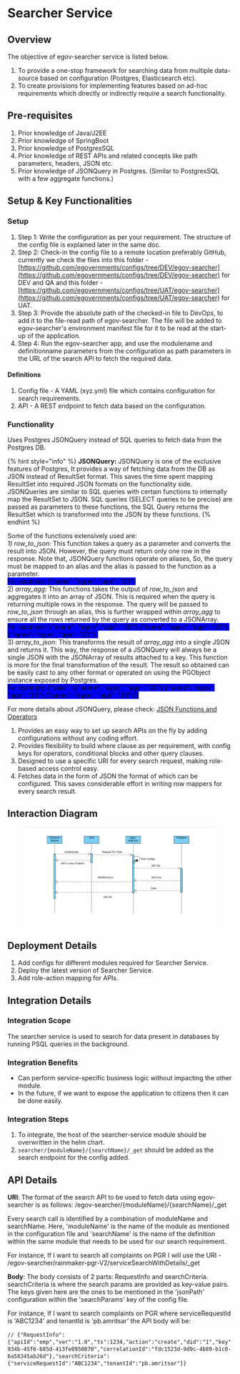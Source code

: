 # Searcher Service

## Overview <a href="#overview" id="overview"></a>

The objective of egov-searcher service is listed below.

1. To provide a one-stop framework for searching data from multiple data-source based on configuration (Postgres, Elasticsearch etc).
2. To create provisions for implementing features based on ad-hoc requirements which directly or indirectly require a search functionality.

## Pre-requisites <a href="#pre-requisites" id="pre-requisites"></a>

1. Prior knowledge of Java/J2EE
2. Prior knowledge of SpringBoot
3. Prior knowledge of PostgresSQL
4. Prior knowledge of REST APIs and related concepts like path parameters, headers, JSON etc.
5. Prior knowledge of JSONQuery in Postgres. (Similar to PostgresSQL with a few aggregate functions.)

## Setup & Key Functionalities <a href="#setup-and-key-functionalities" id="setup-and-key-functionalities"></a>

### **Setup**

1. Step 1: Write the configuration as per your requirement. The structure of the config file is explained later in the same doc.
2. Step 2: Check-in the config file to a remote location preferably GitHub, currently we check the files into this folder - [https://github.com/egovernments/configs/tree/DEV/egov-searcher](https://github.com/egovernments/configs/tree/DEV/egov-searcher)  for DEV and QA and this folder - [https://github.com/egovernments/configs/tree/UAT/egov-searcher](https://github.com/egovernments/configs/tree/UAT/egov-searcher)  for UAT.
3. Step 3: Provide the absolute path of the checked-in file to DevOps, to add it to the file-read path of egov-searcher. The file will be added to egov-searcher's environment manifest file for it to be read at the start-up of the application.
4. Step 4: Run the egov-searcher app, and use the modulename and definitionname parameters from the configuration as path parameters in the URL of the search API to fetch the required data.

#### **Definitions**

1. Config file - A YAML (xyz.yml) file which contains configuration for search requirements.
2. API - A REST endpoint to fetch data based on the configuration.

### **Functionality**

Uses Postgres JSONQuery instead of SQL queries to fetch data from the Postgres DB.

{% hint style="info" %}
**JSONQuery:** JSONQuery is one of the exclusive features of Postgres, It provides a way of fetching data from the DB as JSON instead of ResultSet format. This saves the time spent mapping ResultSet into required JSON formats on the functionality side.\
JSONQueries are similar to SQL queries with certain functions to internally map the ResultSet to JSON. SQL queries (SELECT queries to be precise) are passed as parameters to these functions, the SQL Query returns the ResultSet which is transformed into the JSON by these functions.
{% endhint %}

Some of the functions extensively used are:\
_1) row\_to\_json_:  This function takes a query as a parameter and converts the result into JSON. However, the query must return only one row in the response. Note that, JSONQuery functions operate on aliases, So, the query must be mapped to an alias and the alias is passed to the function as a parameter.\
<mark style="background-color:blue;">For example: {"name": "egov", "age": "20"}</mark>\
2\) _array\_agg_: This functions takes the output of _row\_to\_json_ and aggregates it into an array of JSON. This is required when the query is returning multiple rows in the response. The query will be passed to _row\_to\_json_ through an alias, this is further wrapped within _array\_agg_ to ensure all the rows returned by the query as converted to a JSONArray.\
<mark style="background-color:blue;">For example: \[{"name": "egov", "age": "20"},{"name": "egov", "age": "20"},{"name": "egov", "age": "20"}]</mark>\
3\) _array\_to\_json_: This transforms the result of _array\_agg_ into a single JSON and returns it. This way, the response of a JSONQuery will always be a single JSON with the JSONArray of results attached to a key. This function is more for the final transformation of the result. The result so obtained can be easily cast to any other format or operated on using the PGObject instance exposed by Postgres.\
<mark style="background-color:blue;">For example: {"alias": \[{"name": "egov", "age": "20"},{"name": "egov", "age": "20"},{"name": "egov", "age": "20"}]}</mark>

For more details about JSONQuery, please check: [JSON Functions and Operators](https://www.postgresql.org/docs/9.4/functions-json.html)

1. Provides an easy way to set up search APIs on the fly by adding configurations without any coding effort.
2. Provides flexibility to build where clause as per requirement, with config keys for operators, conditional blocks and other query clauses.
3. Designed to use a specific URI for every search request, making role-based access control easy.
4. Fetches data in the form of JSON the format of which can be configured. This saves considerable effort in writing row mappers for every search result.

## Interaction Diagram <a href="#interaction-diagram" id="interaction-diagram"></a>

<figure><img src="../../.gitbook/assets/image-20211202-073051.png" alt=""><figcaption></figcaption></figure>

## Deployment Details <a href="#deployment-details" id="deployment-details"></a>

1. Add configs for different modules required for Searcher Service.
2. Deploy the latest version of Searcher Service.
3. Add role-action mapping for APIs.

## Integration Details <a href="#integration" id="integration"></a>

### Integration Scope <a href="#integration-scope" id="integration-scope"></a>

The searcher service is used to search for data present in databases by running PSQL queries in the background.

### Integration Benefits <a href="#integration-benefits" id="integration-benefits"></a>

* Can perform service-specific business logic without impacting the other module.
* In the future, if we want to expose the application to citizens then it can be done easily.

### Integration Steps <a href="#steps-to-integration" id="steps-to-integration"></a>

1. To integrate, the host of the searcher-service module should be overwritten in the helm chart.
2. `searcher/{moduleName}/{searchName}/_get` should be added as the search endpoint for the config added.

## API Details <a href="#api-details" id="api-details"></a>

**URI**: The format of the search API to be used to fetch data using egov-searcher is as follows:  /egov-searcher/{moduleName}/{searchName}/\_get

Every search call is identified by a combination of moduleName and searchName. Here, 'moduleName' is the name of the module as mentioned in the configuration file and 'searchName' is the name of the definition within the same module that needs to be used for our search requirement.

For instance, If I want to search all complaints on PGR I will use the URI -  \
/egov-searcher/rainmaker-pgr-V2/serviceSearchWithDetails/\_get

**Body**: The body consists of 2 parts: RequestInfo and searchCriteria. searchCriteria is where the search params are provided as key-value pairs. The keys given here are the ones to be mentioned in the 'jsonPath' configuration within the 'searchParams' key of the config file.

For instance, If I want to search complaints on PGR where serviceRequestId is 'ABC1234' and tenantId is 'pb.amritsar' the API body will be:

```
// {"RequestInfo":{"apiId":"emp","ver":"1.0","ts":1234,"action":"create","did":"1","key":"abcdkey","msgId":"20170310130900","authToken":"57e2c455-934b-45f6-b85d-413fe0950870","correlationId":"fdc1523d-9d9c-4b89-b1c0-6a58345ab26d"},"searchCriteria":{"serviceRequestId":"ABC1234","tenantId":"pb.amritsar"}}
```

